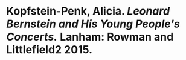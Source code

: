 # Kopfstein-Penk, Alicia. *Leonard Bernstein and His Young People's Concerts.* Lanham: Rowman and Littlefield2 2015.   

